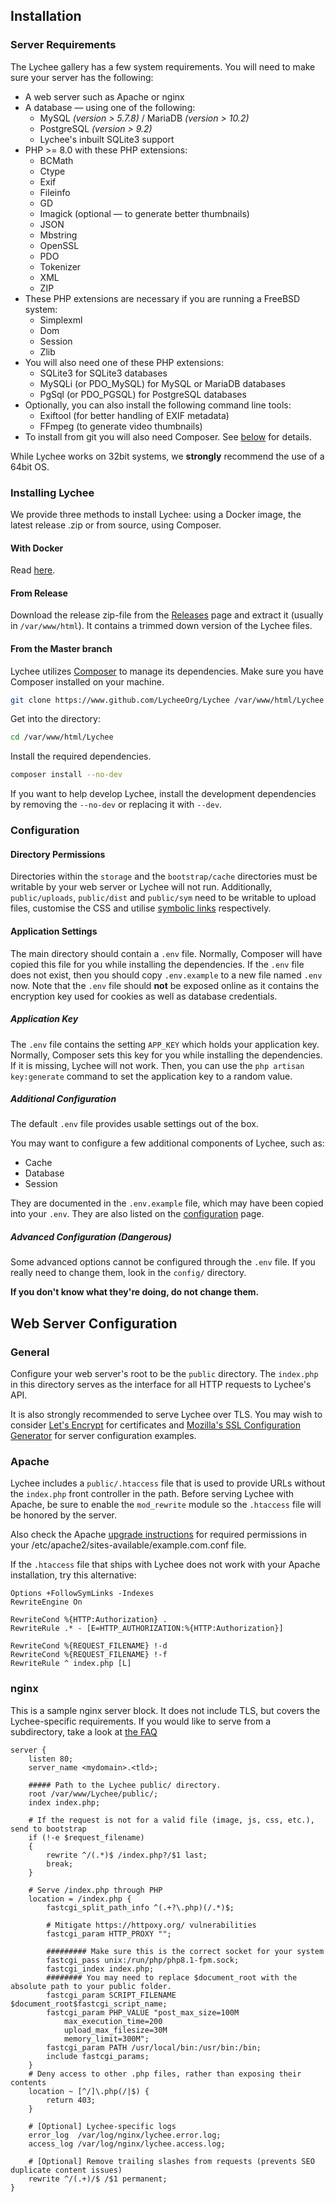 ## Installation

### Server Requirements

The Lychee gallery has a few system requirements. You will need to make sure your server has the following:

- A web server such as Apache or nginx
- A database &mdash; using one of the following:
	- MySQL _(version > 5.7.8)_ / MariaDB _(version > 10.2)_
	- PostgreSQL _(version > 9.2)_
	- Lychee's inbuilt SQLite3 support
- PHP >= 8.0 with these PHP extensions:
	- BCMath
	- Ctype
	- Exif
	- Fileinfo
	- GD
	- Imagick (optional &mdash; to generate better thumbnails)
	- JSON
   	- Mbstring
   	- OpenSSL
   	- PDO
   	- Tokenizer
   	- XML
   	- ZIP
- These PHP extensions are necessary if you are running a FreeBSD system:
	- Simplexml
	- Dom
	- Session
	- Zlib
- You will also need one of these PHP extensions:
	- SQLite3 for SQLite3 databases
	- MySQLi (or PDO_MySQL) for MySQL or MariaDB databases
	- PgSql (or PDO_PGSQL) for PostgreSQL databases
- Optionally, you can also install the following command line tools:
	- Exiftool (for better handling of EXIF metadata)
	- FFmpeg (to generate video thumbnails)
- To install from git you will also need Composer. See [below](#from-the-master-branch) for details.

While Lychee works on 32bit systems, we **strongly** recommend the use of a 64bit OS.

### Installing Lychee

We provide three methods to install Lychee: using a Docker image, the latest release .zip or from source, using Composer.

#### With Docker

Read [here](docker.html).

#### From Release 

Download the release zip-file from the [Releases](https://github.com/LycheeOrg/Lychee/releases) page and extract it (usually in `/var/www/html`).
It contains a trimmed down version of the Lychee files.

#### From the Master branch

Lychee utilizes [Composer][1] to manage its dependencies. Make sure you have Composer installed on your machine.

```bash
git clone https://www.github.com/LycheeOrg/Lychee /var/www/html/Lychee
```
Get into the directory:
```bash
cd /var/www/html/Lychee
```
Install the required dependencies.
```bash
composer install --no-dev
```
If you want to help develop Lychee, install the development dependencies by removing the `--no-dev` or replacing it with `--dev`.


### Configuration

#### Directory Permissions

Directories within the `storage` and the `bootstrap/cache` directories must be writable by your web server or Lychee will not run. Additionally, `public/uploads`, `public/dist` and `public/sym` need to be writable to upload files, customise the CSS and utilise [symbolic links](https://lycheeorg.github.io/docs/settings.html#symbolic-link) respectively.

#### Application Settings

The main directory should contain a `.env` file.
Normally, Composer will have copied this file for you while installing the dependencies.
If the `.env` file does not exist, then you should copy `.env.example` to a new file named `.env` now.
Note that the `.env` file should **not** be exposed online as it contains the encryption key used for cookies as well as database credentials.

##### Application Key

The `.env` file contains the setting `APP_KEY` which holds your application key.
Normally, Composer sets this key for you while installing the dependencies.
If it is missing, Lychee will not work. Then, you can use the `php artisan key:generate` command to set the application key to a random value.

##### Additional Configuration

The default `.env` file provides usable settings out of the box.

You may want to configure a few additional components of Lychee, such as:

- Cache
- Database
- Session

They are documented in the `.env.example` file, which may have been copied into your `.env`. They are also listed on the [configuration](configuration.html) page.

##### Advanced Configuration (Dangerous)

Some advanced options cannot be configured through the `.env` file. If you really need to change them, look in the `config/` directory.

**If you don't know what they're doing, do not change them.**

## Web Server Configuration

### General

Configure your web server's root to be the `public` directory.
The `index.php` in this directory serves as the interface for all HTTP requests to Lychee's API.

It is also strongly recommended to serve Lychee over TLS. You may wish to consider [Let's Encrypt](https://letsencrypt.org/) for certificates and [Mozilla's SSL Configuration Generator](https://ssl-config.mozilla.org/) for server configuration examples.

### Apache

Lychee includes a `public/.htaccess` file that is used to provide URLs without the `index.php` front controller in the path. Before serving Lychee with Apache, be sure to enable the `mod_rewrite` module so the `.htaccess` file will be honored by the server.

Also check the Apache [upgrade instructions](https://lycheeorg.github.io/docs/upgrade.html#using-apache) for required permissions in your /etc/apache2/sites-available/example.com.conf file.

If the `.htaccess` file that ships with Lychee does not work with your Apache installation, try this alternative:

```apacheconf
Options +FollowSymLinks -Indexes
RewriteEngine On

RewriteCond %{HTTP:Authorization} .
RewriteRule .* - [E=HTTP_AUTHORIZATION:%{HTTP:Authorization}]

RewriteCond %{REQUEST_FILENAME} !-d
RewriteCond %{REQUEST_FILENAME} !-f
RewriteRule ^ index.php [L]
```

### nginx

This is a sample nginx server block. It does not include TLS, but covers the Lychee-specific requirements.
If you would like to serve from a subdirectory, take a look at [the FAQ](https://lycheeorg.github.io/docs/faq.html#can-i-host-lychee-with-a-subpath-with-nginx-like-httpsexampledevlychee)

```nginx
server {
    listen 80;
    server_name <mydomain>.<tld>;

    ##### Path to the Lychee public/ directory.
    root /var/www/Lychee/public/;
    index index.php;

    # If the request is not for a valid file (image, js, css, etc.), send to bootstrap
    if (!-e $request_filename)
    {
        rewrite ^/(.*)$ /index.php?/$1 last;
        break;
    }

    # Serve /index.php through PHP
    location = /index.php {
        fastcgi_split_path_info ^(.+?\.php)(/.*)$;

        # Mitigate https://httpoxy.org/ vulnerabilities
        fastcgi_param HTTP_PROXY "";

        ######### Make sure this is the correct socket for your system
        fastcgi_pass unix:/run/php/php8.1-fpm.sock;
        fastcgi_index index.php;
        ######## You may need to replace $document_root with the absolute path to your public folder.
        fastcgi_param SCRIPT_FILENAME $document_root$fastcgi_script_name;
        fastcgi_param PHP_VALUE "post_max_size=100M
            max_execution_time=200
            upload_max_filesize=30M
            memory_limit=300M";
        fastcgi_param PATH /usr/local/bin:/usr/bin:/bin;
        include fastcgi_params;
    }
    # Deny access to other .php files, rather than exposing their contents
    location ~ [^/]\.php(/|$) {
        return 403;
    }

    # [Optional] Lychee-specific logs
    error_log  /var/log/nginx/lychee.error.log;
    access_log /var/log/nginx/lychee.access.log;

    # [Optional] Remove trailing slashes from requests (prevents SEO duplicate content issues)
    rewrite ^/(.+)/$ /$1 permanent;
}
```


[1]: https://getcomposer.org/
